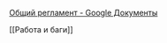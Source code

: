 [Общий регламент - Google Документы](https://docs.google.com/document/d/1IDcf_BQrOgBctuglLEuA_0T6WNsHYi429Ierk4aSQKs/edit#)

[[Работа и баги]]